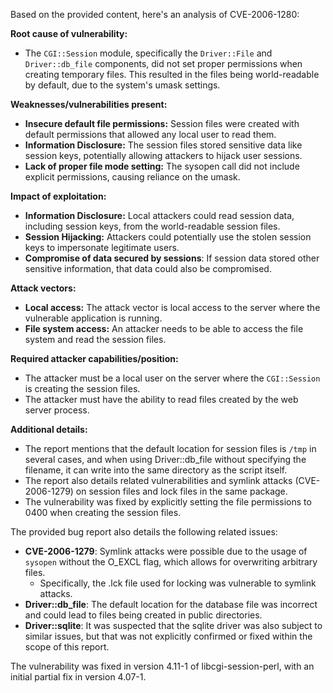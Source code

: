 Based on the provided content, here's an analysis of CVE-2006-1280:

**Root cause of vulnerability:**

- The `CGI::Session` module, specifically the `Driver::File` and `Driver::db_file` components, did not set proper permissions when creating temporary files. This resulted in the files being world-readable by default, due to the system's umask settings.

**Weaknesses/vulnerabilities present:**

- **Insecure default file permissions:** Session files were created with default permissions that allowed any local user to read them.
- **Information Disclosure:** The session files stored sensitive data like session keys, potentially allowing attackers to hijack user sessions.
- **Lack of proper file mode setting:** The sysopen call did not include explicit permissions, causing reliance on the umask.

**Impact of exploitation:**

- **Information Disclosure:** Local attackers could read session data, including session keys, from the world-readable session files.
- **Session Hijacking:** Attackers could potentially use the stolen session keys to impersonate legitimate users.
- **Compromise of data secured by sessions**:  If session data stored other sensitive information, that data could also be compromised.

**Attack vectors:**

- **Local access:** The attack vector is local access to the server where the vulnerable application is running.
- **File system access:** An attacker needs to be able to access the file system and read the session files.

**Required attacker capabilities/position:**

- The attacker must be a local user on the server where the `CGI::Session` is creating the session files.
- The attacker must have the ability to read files created by the web server process.

**Additional details:**

- The report mentions that the default location for session files is `/tmp` in several cases, and when using Driver::db_file without specifying the filename, it can write into the same directory as the script itself.
- The report also details related vulnerabilities and symlink attacks (CVE-2006-1279) on session files and lock files in the same package.
- The vulnerability was fixed by explicitly setting the file permissions to 0400 when creating the session files.

The provided bug report also details the following related issues:
  - **CVE-2006-1279**:  Symlink attacks were possible due to the usage of `sysopen` without the O_EXCL flag, which allows for overwriting arbitrary files.
    - Specifically, the .lck file used for locking was vulnerable to symlink attacks.
  - **Driver::db_file**:  The default location for the database file was incorrect and could lead to files being created in public directories.
  - **Driver::sqlite**: It was suspected that the sqlite driver was also subject to similar issues, but that was not explicitly confirmed or fixed within the scope of this report.

The vulnerability was fixed in version 4.11-1 of libcgi-session-perl, with an initial partial fix in version 4.07-1.